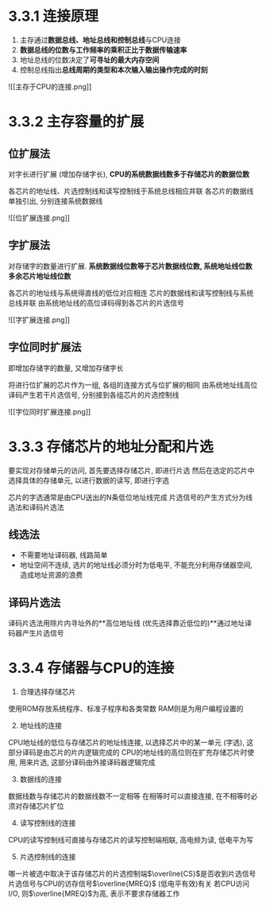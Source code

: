 # 3.3.1 连接原理

1. 主存通过**数据总线、地址总线和控制总线**与CPU连接
2. **数据总线的位数与工作频率的乘积正比于数据传输速率**
3. 地址总线的位数决定了**可寻址的最大内存空间**
4. 控制总线指出**总线周期的类型和本次输入输出操作完成的时刻**

![[主存于CPU的连接.png]]

# 3.3.2 主存容量的扩展

## 位扩展法

对字长进行扩展 (增加存储字长), **CPU的系统数据线数多于存储芯片的数据位数**

各芯片的地址线、片选控制线和读写控制线于系统总线相应并联
各芯片的数据线单独引出, 分别连接系统数据线

![[位扩展连接.png]]

## 字扩展法

对存储字的数量进行扩展. **系统数据线位数等于芯片数据线位数, 系统地址线位数多余芯片地址线位数**

各芯片的地址线与系统得直线的低位对应相连
芯片的数据线和读写控制线与系统总线并联
由系统地址线的高位译码得到各芯片的片选信号

![[字扩展连接.png]]

## 字位同时扩展法

即增加存储字的数量, 又增加存储字长

将进行位扩展的芯片作为一组, 各组的连接方式与位扩展的相同
由系统地址线高位译码产生若干片选信号, 分别接到各组芯片的片选控制线

![[字位同时扩展连接.png]]

# 3.3.3 存储芯片的地址分配和片选

要实现对存储单元的访问, 首先要选择存储芯片, 即进行片选
然后在选定的芯片中选择具体的存储单元, 以进行数据的读写, 即进行字选

芯片的字选通常是由CPU送出的N条低位地址线完成
片选信号的产生方式分为线选法和译码片选法

## 线选法

+ 不需要地址译码器, 线路简单
+ 地址空间不连续, 选片的地址线必须分时为低电平, 不能充分利用存储器空间, 造成地址资源的浪费

## 译码片选法

译码片选法用除片内寻址外的**高位地址线 (优先选择靠近低位的)**通过地址译码器产生片选信号

# 3.3.4 存储器与CPU的连接

1. 合理选择存储芯片

使用ROM存放系统程序、标准子程序和各类常数
RAM则是为用户编程设置的

2. 地址线的连接

CPU地址线的低位与存储芯片的地址线连接, 以选择芯片中的某一单元 (字选), 这部分译码是由芯片的片内逻辑完成的
CPU的地址线的高位则在扩充存储芯片时使用, 用来片选, 这部分译码由外接译码器逻辑完成

3. 数据线的连接

数据线数与存储芯片的数据线数不一定相等
在相等时可以直接连接, 在不相等时必须对存储芯片扩位

4. 读写控制线的连接

CPU的读写控制线可直接与存储芯片的读写控制端相联, 高电频为读, 低电平为写

5. 片选控制线的连接

哪一片被选中取决于该存储芯片的片选控制端$\overline{CS}$是否收到片选信号
片选信号与CPU的访存信号$\overline{MREQ}$ (低电平有效)有关
若CPU访问I/O, 则$\overline{MREQ}$为高, 表示不要求存储器工作